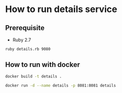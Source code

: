 # How to run details service

## Prerequisite

* Ruby 2.7

```bash
ruby details.rb 9080
```
## How to run with docker

```bash
docker build -t details .

docker run -d --name details -p 8081:8081 details
```



